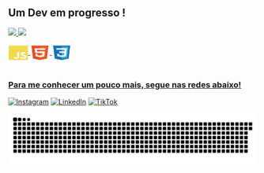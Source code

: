 ## Um Dev em progresso !

<div>
  <a href="https://github.com/vsantus">
  <img height="180em" src="https://github-readme-stats.vercel.app/api?username=vsantus&show_icons=true&theme=dark&include_all_commits=true&count_private=true"/>
  <img height="180em" src="https://github-readme-stats.vercel.app/api/top-langs/?username=vsantus&layout=compact&langs_count=6&theme=dark"/>
</div>
    
<div style="display: inline_block"><br>
  <img align="center" alt="Js" height="30" width="40" src="https://raw.githubusercontent.com/devicons/devicon/master/icons/javascript/javascript-plain.svg">
  <img align="center" alt="HTML" height="30" width="40" src="https://raw.githubusercontent.com/devicons/devicon/master/icons/html5/html5-original.svg">
  <img align="center" alt="CSS" height="30" width="40" src="https://raw.githubusercontent.com/devicons/devicon/master/icons/css3/css3-original.svg">
</div>
 
 <br>
 
  ### Para me conhecer um pouco mais, segue nas redes abaixo!
 
<div> 
  
  [![Instagram](https://img.shields.io/badge/Instagram-%23E4405F.svg?logo=Instagram&logoColor=white)](https://www.instagram.com/vsantos____/) 
  [![LinkedIn](https://img.shields.io/badge/LinkedIn-%230077B5.svg?logo=linkedin&logoColor=white)](https://www.linkedin.com/in/vsantus/) 
  [![TikTok](https://img.shields.io/badge/TikTok-%23000000.svg?logo=TikTok&logoColor=white)](https://www.tiktok.com/@devsantos_) 

  ![Snake animation](https://github.com/vsantus/vsantus/blob/output/github-contribution-grid-snake.svg)

</div>

